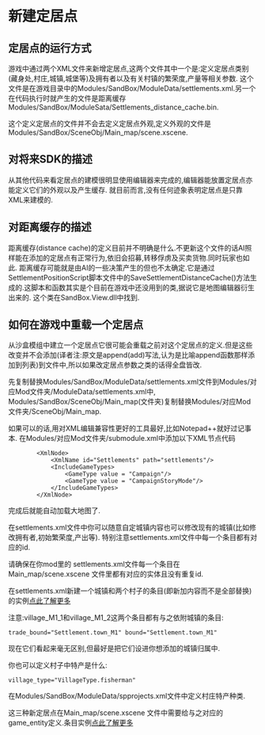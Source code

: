 # 新建定居点
## 定居点的运行方式
游戏中通过两个XML文件来新增定居点,这两个文件其中一个是:定义定居点类别(藏身处,村庄,城镇,城堡等)及拥有者以及有关村镇的繁荣度,产量等相关参数.
这个文件是在游戏目录中的Modules/SandBox/ModuleData/settlements.xml.另一个在代码执行时就产生的文件是距离缓存Modules/SandBox/ModuleSata/Settlements_distance_cache.bin.

这个定义定居点的文件并不会去定义定居点外观,定义外观的文件是Modules/SandBox/SceneObj/Main_map/scene.xscene.


## 对将来SDK的描述
从其他代码来看定居点的建模很明显使用编辑器来完成的,编辑器能放置定居点亦能定义它们的外观以及产生缓存.
就目前而言,没有任何迹象表明定居点是只靠XML来建模的.


## 对距离缓存的描述
距离缓存(distance cache)的定义目前并不明确是什么.不更新这个文件的话AI照样能在添加的定居点有正常行为,依旧会招募,转移俘虏及买卖货物.同时玩家也如此.
距离缓存可能就是由AI的一些决策产生的但也不太确定.它是通过SettlementPositionScript脚本文件中的SaveSettlementDistanceCache()方法生成的.这脚本和函数其实是个目前在游戏中还没用到的类,据说它是地图编辑器衍生出来的.
这个类在SandBox.View.dll中找到.


## 如何在游戏中重载一个定居点
从沙盒模组中建立一个定居点它很可能会重载之前对这个定居点的定义.但是这些改变并不会添加(译者注:原文是append(add)写法,认为是比喻append函数那样添加到列表)到文件中,所以如果改定居点参数之类的话得全盘皆改.

先复制替换Modules/SandBox/ModuleData/settlements.xml文件到Modules/对应Mod文件夹/ModuleData/settlements.xml中, Modules/SandBox/SceneObj/Main_map(文件夹)复制替换Modules/对应Mod文件夹/SceneObj/Main_map.

如果可以的话,用对XML编辑兼容性更好的工具最好,比如Notepad++就好过记事本.
在Modules/对应Mod文件夹/submodule.xml中添加以下XML节点代码<XmlNode>
```
		<XmlNode>
			<XmlName id="Settlements" path="settlements"/>
			<IncludeGameTypes>
				<GameType value = "Campaign"/>
				<GameType value = "CampaignStoryMode"/>
			</IncludeGameTypes>
		</XmlNode> 	
```
完成后就能自动加载大地图了.

在settlements.xml文件中你可以随意自定城镇内容也可以修改现有的城镇(比如修改拥有者,初始繁荣度,产出等).
特别注意settlements.xml文件中每一个条目都有对应的id.

请确保在你mod里的 settlements.xml文件每一个条目在Main_map/scene.xscene 文件里都有对应的实体且没有重复id.

在settlements.xml新建一个城镇和两个村子的条目(即新加内容而不是全部替换)的实例[点此了解更多](https://pastebin.com/BuSbQ6x2)

注意:village_M1_1和village_M1_2这两个条目都有与之依附城镇的条目:
```
trade_bound="Settlement.town_M1" bound="Settlement.town_M1"
```
现在它们看起来毫无区别,但最好是把它们设进你想添加的城镇归属中.
 
你也可以定义村子中特产是什么:
```
village_type="VillageType.fisherman"
```
在Modules/SandBox/ModuleData/spprojects.xml文件中定义村庄特产种类.

这三种新定居点在Main_map/scene.xscene 文件中需要给与之对应的game_entity定义.条目实例[点此了解更多](https://pastebin.com/dXcKT7wf)
